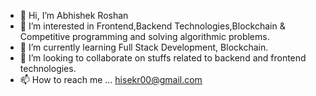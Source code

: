 - 👋 Hi, I’m Abhishek Roshan
- 👀 I’m interested in Frontend,Backend Technologies,Blockchain & Competitive programming and solving algorithmic problems.
- 🌱 I’m currently learning Full Stack Development, Blockchain.
- 💞️ I’m looking to collaborate on stuffs related to backend and frontend technologies.
- 📫 How to reach me ... hisekr00@gmail.com

<!---
hisekr/hisekr is a ✨ special ✨ repository because its `README.md` (this file) appears on your GitHub profile.
You can click the Preview link to take a look at your changes.
--->
